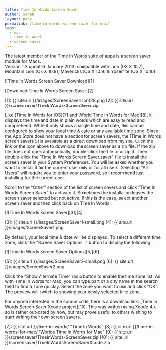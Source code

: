 ```yaml
---
title: Time In Words Screen Saver
author: Sarah
layout: page
permalink: /time-in-words-screen-saver-for-mac/
tags:
  - mac
  - time in words
  - screen saver
---
```

The latest member of the Time In Words suite of apps is a screen saver module for Macs.  
Version 1.2 updated January 2013: compatible with Lion (OS X 10.7), Mountain Lion (OS X 10.8), Mavericks (OS X 10.9) & Yosemite (OS X 10.10).

![Time In Words Screen Saver Download][1]

[Download Time In Words Screen Saver][2]

   [1]: {{ site.url }}/images/ScreenSaverIcon128.png
   [2]: {{ site.url }}/screensaver/TimeInWords-ScreenSaver.zip

Like [Time In Words for iOS][7] and [World Time In Words for Mac][8], it displays the time and date in plain words which are easy to read and comprehend. While it only shows a single time and date, this can be configured to show your local time & date or any available time zone. Since the App Store does not have a section for screen savers, the [Time In Words screen saver][9] is available as a direct download from my site. Click the link or the icon above to download the screen saver as a zip file. If the zip file does not open automatically, double-click the file to unzip it. Then double-click the "Time In Words Screen Saver.saver" file to install the screen saver in your System Preferences. You will be asked whether you want to install it for the current user only or for all users. Selecting "All Users" will require you to enter your password, so I recommend just installing for the current user.

Scroll to the "Other" section of the list of screen savers and click "Time In Words Screen Saver" to activate it. Sometimes the installation leaves the screen saver selected but not active. If this is the case, select another screen saver and then click back on Time In Words.

[![Time In Words Screen Saver][3]][4]

   [3]: {{ site.url }}/images/ScreenSaver1-small.png
   [4]: {{ site.url }}/images/ScreenSaver1.png

By default, your local time & date will be displayed. To select a different time zone, click the "Screen Saver Options…" button to display the following:

[![Time In Words Screen Saver Options][5]][6]

   [5]: {{ site.url }}/images/ScreenSaver2-small.png
   [6]: {{ site.url }}/images/ScreenSaver2.png

Click the &#8220;Show Alternate Time&#8221; radio button to enable the time zone list. As with Time In Words for Mac, you can type part of a city name in the search field to find a zone quickly. Select the zone you want to use and click &#8220;OK&#8221;. The preview will switch to showing your newly selected time zone.

For anyone interested in the source code, here is a download link: [Time In Words Screen Saver Xcode project][10]. This was written using Xcode 4.x so is rather out-dated by now, but may prove useful to others wishing to start writing their own screen savers.

 [7]: {{ site.url }}/time-in-words/ "Time In Words"
 [8]: {{ site.url }}/time-in-words-for-mac/ "Worlds Time In Words for Mac"
 [9]: {{ site.url }}/screensaver/TimeInWords-ScreenSaver.zip
 [10]: {{ site.url }}/screensaver/TimeInWordsScreenSaverXcode.zip
